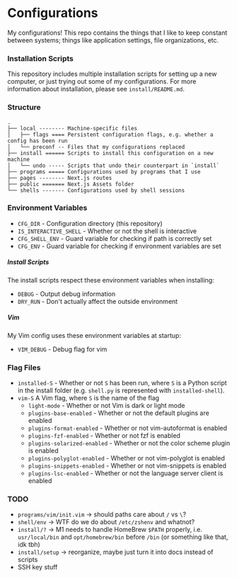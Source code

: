 # Configurations
My configurations! This repo contains the things that I like to keep constant
between systems; things like application settings, file organizations, etc.

### Installation Scripts
This repository includes multiple installation scripts for setting up a new computer,
or just trying out some of my configurations. For more information about installation,
please see `install/README.md`.

### Structure

```
.
├── local -------- Machine-specific files
│   ├── flags ==== Persistent configuration flags, e.g. whether a config has been run
│   └── preconf -- Files that my configurations replaced
├── install ====== Scripts to install this configuration on a new machine
│   └── undo ----- Scripts that undo their counterpart in `install`
├── programs ===== Configurations used by programs that I use
├── pages -------- Next.js routes
├── public ======= Next.js Assets folder
└── shells ------- Configurations used by shell sessions
```

### Environment Variables

- `CFG_DIR` - Configuration directory (this repository)
- `IS_INTERACTIVE_SHELL` - Whether or not the shell is interactive
- `CFG_SHELL_ENV` - Guard variable for checking if path is correctly set
- `CFG_ENV` - Guard variable for checking if environment variables are set

##### Install Scripts
The install scripts respect these environment variables when installing:

- `DEBUG` - Output debug information
- `DRY_RUN` - Don't actually affect the outside environment

##### Vim
My Vim config uses these environment variables at startup:

- `VIM_DEBUG` - Debug flag for vim

### Flag Files
- `installed-S` - Whether or not `S` has been run, where `S` is a Python script
  in the install folder (e.g. `shell.py` is represented with `installed-shell`).
- `vim-S` A Vim flag, where `S` is the name of the flag
  - `light-mode` - Whether or not Vim is dark or light mode
  - `plugins-base-enabled` - Whether or not the default plugins are enabled
  - `plugins-format-enabled` - Whether or not vim-autoformat is enabled
  - `plugins-fzf-enabled` - Whether or not fzf is enabled
  - `plugins-solarized-enabled` - Whether or not the color scheme plugin is enabled
  - `plugins-polyglot-enabled` - Whether or not vim-polyglot is enabled
  - `plugins-snippets-enabled` - Whether or not vim-snippets is enabled
  - `plugins-lsc-enabled` - Whether or not the language server client is enabled


### TODO
- `programs/vim/init.vim` -> should paths care about `/` vs `\`?
- `shell/env` -> WTF do we do about `/etc/zshenv` and whatnot?
- `install/?` -> M1 needs to handle HomeBrew `$PATH` properly, i.e. `usr/local/bin`
  and `opt/homebrew/bin` before `/bin` (or something like that, idk tbh)
- `install/setup` -> reorganize, maybe just turn it into docs instead of scripts
- SSH key stuff
